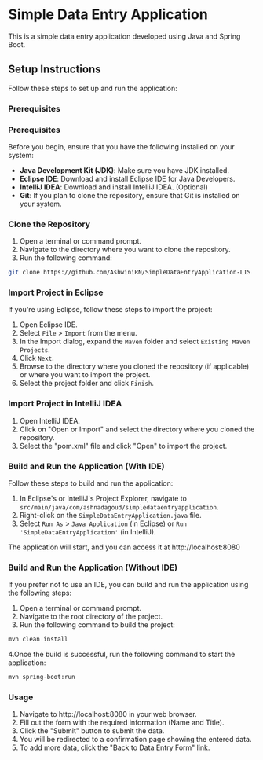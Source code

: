 # Simple Data Entry Application

This is a simple data entry application developed using Java and Spring Boot.

## Setup Instructions

Follow these steps to set up and run the application:

### Prerequisites

### Prerequisites

Before you begin, ensure that you have the following installed on your system:

- **Java Development Kit (JDK)**: Make sure you have JDK installed.
- **Eclipse IDE**: Download and install Eclipse IDE for Java Developers.
- **IntelliJ IDEA**: Download and install IntelliJ IDEA. (Optional)
- **Git**: If you plan to clone the repository, ensure that Git is installed on your system.

### Clone the Repository
1. Open a terminal or command prompt.
2. Navigate to the directory where you want to clone the repository.
3. Run the following command:
```bash
git clone https://github.com/AshwiniRN/SimpleDataEntryApplication-LIS
```
### Import Project in Eclipse
If you're using Eclipse, follow these steps to import the project:

1. Open Eclipse IDE.
2. Select `File` > `Import` from the menu.
3. In the Import dialog, expand the `Maven` folder and select `Existing Maven Projects`.
4. Click `Next`.
5. Browse to the directory where you cloned the repository (if applicable) or where you want to import the project.
6. Select the project folder and click `Finish`.

### Import Project in IntelliJ IDEA
1. Open IntelliJ IDEA.
2. Click on "Open or Import" and select the directory where you cloned the repository.
3. Select the "pom.xml" file and click "Open" to import the project.

### Build and Run the Application (With IDE)

Follow these steps to build and run the application:

1. In Eclipse's or IntelliJ's Project Explorer, navigate to `src/main/java/com/ashnadagoud/simpledataentryapplication`.
2. Right-click on the `SimpleDataEntryApplication.java` file.
3. Select `Run As` > `Java Application` (in Eclipse) or `Run 'SimpleDataEntryApplication'` (in IntelliJ).

The application will start, and you can access it at http://localhost:8080

### Build and Run the Application (Without IDE)

If you prefer not to use an IDE, you can build and run the application using the following steps:

1. Open a terminal or command prompt.
2. Navigate to the root directory of the project.
3. Run the following command to build the project:
```bash
mvn clean install
```
4.Once the build is successful, run the following command to start the application:
```bash
mvn spring-boot:run
```


### Usage
1. Navigate to http://localhost:8080 in your web browser.
2. Fill out the form with the required information (Name and Title).
3. Click the "Submit" button to submit the data.
4. You will be redirected to a confirmation page showing the entered data.
5. To add more data, click the "Back to Data Entry Form" link.
